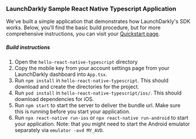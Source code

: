 ### LaunchDarkly Sample React Native Typescript Application ###
We've built a simple application that demonstrates how LaunchDarkly's SDK works. Below, you'll find the basic build procedure, but for more comprehensive instructions, you can visit your [Quickstart page](https://app.launchdarkly.com/quickstart#/).
##### Build instructions #####
1. Open the ```hello-react-native-typescript``` directory
2. Copy the mobile key from your account settings page from your LaunchDarkly dashboard into `App.tsx`.
3. Run `npm install` in `hello-react-native-typescript`. This should download and create the directories for the project.
4. Run `pod install` in `hello-react-native-typescript/ios/`. This should download dependencies for iOS.
5. Run `npm start` to start the server to deliver the bundle url. Make sure this is running before you start your application. 
6. Run `npx react-native run-ios` or `npx react-native run-android` to start your application. Note: that you might need to start the Android emulator separately via `emulator -avd MY_AVD`.